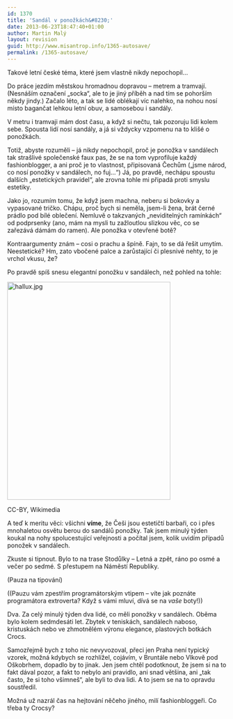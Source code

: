 ```yaml
---
id: 1370
title: 'Sandál v ponožkách&#8230;'
date: 2013-06-23T18:47:40+01:00
author: Martin Malý
layout: revision
guid: http://www.misantrop.info/1365-autosave/
permalink: /1365-autosave/
---
```

Takové letní české téma, které jsem vlastně nikdy nepochopil&#8230;

<!--more-->

Do práce jezdím městskou hromadnou dopravou &#8211; metrem a tramvají. (Nesnáším označení &#8222;socka&#8220;, ale to je jiný příběh a nad tím se pohorším někdy jindy.) Začalo léto, a tak se lidé oblékají víc nalehko, na nohou nosí místo bagančat lehkou letní obuv, a samosebou i sandály.

V metru i tramvaji mám dost času, a když si nečtu, tak pozoruju lidi kolem sebe. Spousta lidí nosí sandály, a já si vždycky vzpomenu na to klišé o ponožkách.

Totiž, abyste rozuměli &#8211; já nikdy nepochopil, proč je ponožka v sandálech tak strašlivé společenské faux pas, že se na tom vyprofiluje každý fashionblogger, a ani proč je to vlastnost, připisovaná Čechům (&#8222;jsme národ, co nosí ponožky v sandálech, no fuj&#8230;&#8220;) Já, po pravdě, nechápu spoustu dalších &#8222;estetických pravidel&#8220;, ale zrovna tohle mi připadá proti smyslu estetiky.

Jako jo, rozumím tomu, že když jsem machna, neberu si bokovky a vypasované tričko. Chápu, proč bych si neměla, jsem-li žena, brát černé prádlo pod bílé oblečení. Nemluvě o takzvaných &#8222;neviditelných ramínkách&#8220; od podprsenky (ano, mám na mysli tu zažloutlou slizkou věc, co se zařezává dámám do ramen). Ale ponožka v otevřené botě?

Kontraargumenty znám &#8211; cosi o prachu a špíně. Fajn, to se dá řešit umytím. Neestetické? Hm, zato vbočené palce a zarůstající či plesnivé nehty, to je vrchol vkusu, že?

Po pravdě spíš snesu elegantní ponožku v sandálech, než pohled na tohle:

<div id="attachment_1367" style="width: 385px" class="wp-caption aligncenter">
  <a href="http://www.misantrop.info/wp-content/uploads/2013/06/hallux.jpg.jpg"><img aria-describedby="caption-attachment-1367" class="size-medium wp-image-1367" alt="hallux.jpg" src="http://www.misantrop.info/wp-content/uploads/2013/06/hallux.jpg-375x500.jpg" width="375" height="500" srcset="https://www.misantrop.info/wp-content/uploads/2013/06/hallux.jpg-375x500.jpg 375w, https://www.misantrop.info/wp-content/uploads/2013/06/hallux.jpg-150x200.jpg 150w, https://www.misantrop.info/wp-content/uploads/2013/06/hallux.jpg-768x1024.jpg 768w, https://www.misantrop.info/wp-content/uploads/2013/06/hallux.jpg.jpg 1200w" sizes="(max-width: 375px) 100vw, 375px" /></a>
  
  <p id="caption-attachment-1367" class="wp-caption-text">
    CC-BY, Wikimedia
  </p>
</div>

<p style="text-align: left;">
  A teď k meritu věci: všichni <strong>víme</strong>, že Češi jsou estetičtí barbaři, co i přes mnohaletou osvětu berou do sandálů ponožky. Tak jsem minulý týden koukal na nohy spolucestující veřejnosti a počítal jsem, kolik uvidím případů ponožek v sandálech.
</p>

Zkuste si tipnout. Bylo to na trase Stodůlky &#8211; Letná a zpět, ráno po osmé a večer po sedmé. S přestupem na Náměstí Republiky.

(Pauza na tipování)

((Pauzu vám zpestřím programátorským vtipem &#8211; víte jak poznáte programátora extroverta? Když s vámi mluví, dívá se na _vaše_ boty!))

Dva. Za celý minulý týden dva lidé, co měli ponožky v sandálech. Oběma bylo kolem sedmdesáti let. Zbytek v teniskách, sandálech naboso, kristuskách nebo ve zhmotnělém výronu elegance, plastových botkách Crocs.

Samozřejmě bych z toho nic nevyvozoval, přeci jen Praha není typický vzorek, možná kdybych se rozhlížel, cojávím, v Bruntále nebo Vlkově pod Oškobrhem, dopadlo by to jinak. Jen jsem chtěl podotknout, že jsem si na to fakt dával pozor, a fakt to nebylo ani pravidlo, ani snad většina, ani &#8222;tak často, že si toho všimneš&#8220;, ale byli to dva lidi. A to jsem se na to opravdu soustředil.

Možná už nazrál čas na hejtování něčeho jiného, milí fashionbloggeři. Co třeba ty Crocsy?

&nbsp;

&nbsp;